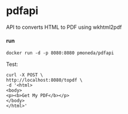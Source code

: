 # pdfapi
API to converts HTML to PDF using wkhtml2pdf

#### run
  ```dockerfile
  docker run -d -p 8080:8080 pmoneda/pdfapi
  ```

Test:
  ```curl
  curl -X POST \
http://localhost:8080/topdf \
-d '<html>
<body>
<p><b>Get My PDF</b></p>
</body>
</html>'

  ```
